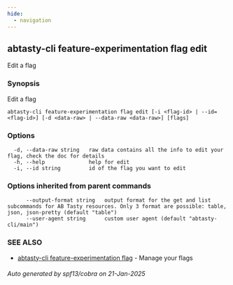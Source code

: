 ```yaml
---
hide:
  - navigation
---
```

## abtasty-cli feature-experimentation flag edit

Edit a flag

### Synopsis

Edit a flag

```
abtasty-cli feature-experimentation flag edit [-i <flag-id> | --id=<flag-id>] [-d <data-raw> | --data-raw <data-raw>] [flags]
```

### Options

```
  -d, --data-raw string   raw data contains all the info to edit your flag, check the doc for details
  -h, --help              help for edit
  -i, --id string         id of the flag you want to edit
```

### Options inherited from parent commands

```
      --output-format string   output format for the get and list subcommands for AB Tasty resources. Only 3 format are possible: table, json, json-pretty (default "table")
      --user-agent string      custom user agent (default "abtasty-cli/main")
```

### SEE ALSO

* [abtasty-cli feature-experimentation flag](abtasty-cli_feature-experimentation_flag.md)	 - Manage your flags

###### Auto generated by spf13/cobra on 21-Jan-2025
